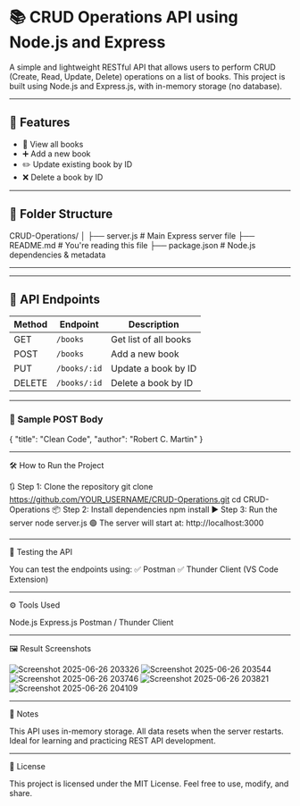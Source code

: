 # 📚 CRUD Operations API using Node.js and Express

A simple and lightweight RESTful API that allows users to perform CRUD (Create, Read, Update, Delete) operations on a list of books. This project is built using Node.js and Express.js, with in-memory storage (no database).

---

## 🧠 Features

- 📖 View all books
- ➕ Add a new book
- ✏️ Update existing book by ID
- ❌ Delete a book by ID

---

## 📂 Folder Structure

CRUD-Operations/
│
├── server.js # Main Express server file
├── README.md # You're reading this file
├── package.json # Node.js dependencies & metadata

---


---

## 🚀 API Endpoints

| Method | Endpoint        | Description              |
|--------|------------------|--------------------------|
| GET    | `/books`         | Get list of all books    |
| POST   | `/books`         | Add a new book           |
| PUT    | `/books/:id`     | Update a book by ID      |
| DELETE | `/books/:id`     | Delete a book by ID      |

---

### 📝 Sample POST Body

{
  "title": "Clean Code",
  "author": "Robert C. Martin"
}

---

🛠️ How to Run the Project

🔃 Step 1: Clone the repository
git clone https://github.com/YOUR_USERNAME/CRUD-Operations.git
cd CRUD-Operations
📦 Step 2: Install dependencies
npm install
▶️ Step 3: Run the server
node server.js
🟢 The server will start at:
http://localhost:3000

---

🧪 Testing the API

You can test the endpoints using:
✅ Postman
✅ Thunder Client (VS Code Extension)

---

⚙️ Tools Used

Node.js
Express.js
Postman / Thunder Client

---

🖼️ Result Screenshots

![Screenshot 2025-06-26 203326](https://github.com/user-attachments/assets/3a12028c-db30-47de-8009-48b873da8132)
![Screenshot 2025-06-26 203544](https://github.com/user-attachments/assets/7025b511-71d8-40b2-9060-33c00e81a1a6)
![Screenshot 2025-06-26 203746](https://github.com/user-attachments/assets/a1f62eeb-3dc0-46a6-8de7-2dbe407700c6)
![Screenshot 2025-06-26 203821](https://github.com/user-attachments/assets/02302800-5de6-48f8-9129-88160a62702e)
![Screenshot 2025-06-26 204109](https://github.com/user-attachments/assets/01edf182-fd1e-4c1c-ab8e-511bf712a13d)

---

📌 Notes

This API uses in-memory storage. All data resets when the server restarts.
Ideal for learning and practicing REST API development.

---

📄 License

This project is licensed under the MIT License.
Feel free to use, modify, and share.


